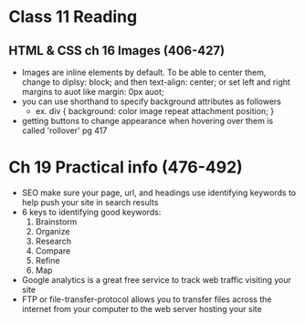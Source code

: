 # Class 11 Reading
## HTML & CSS ch 16 Images (406-427)
- Images are inline elements by default. To be able to center them, change to diplsy: block; and then text-align: center; or set left and right margins to auot like margin: 0px auot;
- you can use shorthand to specify background attributes as followers
    - ex. div {
        background: color image repeat attachment position; 
    }
- getting buttons to change appearance when hovering over them is called 'rollover' pg 417

# Ch 19 Practical info (476-492)
- SEO make sure your page, url, and headings use identifying keywords to help push your site in search results
- 6 keys to identifying good keywords:
    1. Brainstorm
    1. Organize
    1. Research
    1. Compare
    1. Refine
    1. Map
- Google analytics is a great free service to track web traffic visiting your site
- FTP or file-transfer-protocol allows you to transfer files across the internet from your computer to the web server hosting your site
